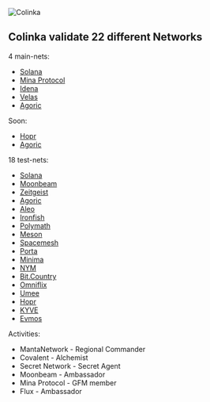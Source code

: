 ![Colinka](https://user-images.githubusercontent.com/38581319/127103374-84ef15b3-0999-4073-bd53-2a8cd31a19f3.png)

## Colinka validate 22 different Networks

4 main-nets: <br />
- [Solana](https://www.validators.app/validators/mainnet/8QLfmTYxnws98ogFfxdpvRSfSR7U9HLcighZHNfFNQwT)
- [Mina Protocol](https://minaexplorer.com/wallet/B62qoKgbZLxduRtXiWrfM4zhmkicPQwsNtd4eqcizd7WPwD18aDH5hj)
- [Idena](https://scan.idena.io/identity/0x70aa61e47d11231b4d38fd1e83312854e5a5b15a)
- [Velas](https://velasvalidators.com/96isFFVKbaEsdMgHnBGwaifSiuxF2DjnPMGURbHyrHrC)
- [Agoric](https://main.explorer.agoric.net/validator/agoricvaloper1llcs6xwp6gdv4t2krmyupfjjr0xyuwk9npyhzs)

Soon: <br />
- [Hopr](https://hoprnet.org/ru)
- [Agoric](https://testnet.explorer.agoric.net/validator/agoricvaloper1kn328ztnhveulpk0hf8t0z5dhuj8ytekhldgxl)


18 test-nets: <br />

- [Solana](https://www.validators.app/?q=9tbzUabDi5D62Kkpd6oQs9r28Ts7TFJHLvx3pFJshZRA&network=testnet&order=&refresh=&commit=Search)
- [Moonbeam](https://telemetry.polkadot.io/#list/Moonbase%20Alpha)
- [Zeitgeist](https://telemetry.polkadot.io/#list/Zeitgeist%20Battery%20Park)
- [Agoric](https://testnet.explorer.agoric.net/validator/agoricvaloper1kn328ztnhveulpk0hf8t0z5dhuj8ytekhldgxl)
- [Aleo](https://www.aleo.org/)
- [Ironfish](https://ironfish.network/)
- [Polymath](https://polymath.network/)
- [Meson](https://meson.network/)
- [Spacemesh](https://spacemesh.io/)
- [Porta](https://porta.network/)
- [Minima](https://minima.global/)
- [NYM](https://nodes.guru/nym/mixnodecheck?q=hal1sandvvcktrkp3hdptm0wwqmm5ekw47x6l6nv4p)
- [Bit.Country](https://telemetry.polkadot.io/#list/Bit.Country%20Tewai%20Chain)
- [Omniflix](https://explorer.omniflix.network/validator/omniflixvaloper152aapd503ne9nf3pd2nzt6a47fekngs7j8qa0z)
- [Umee](https://explorer-umee.nodes.guru/validator/umeevaloper160q6m7nhck6zdw66v999us9zqun5z9vlrzxfqy)
- [Hopr](https://hoprnet.org/ru)
- [KYVE](https://app.kyve.network/pool/0xbBBfbE9A731634eDdf84C67A106CEE1F981F3f7e/accounts)
- [Evmos](https://evmos.dev/)

Activities: <br />
- MantaNetwork - Regional Commander
- Covalent - Alchemist
- Secret Network - Secret Agent
- Moonbeam - Ambassador
- Mina Protocol - GFM member
- Flux - Ambassador
